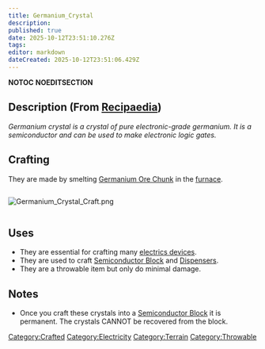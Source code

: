 ```yaml
---
title: Germanium_Crystal
description: 
published: true
date: 2025-10-12T23:51:10.276Z
tags: 
editor: markdown
dateCreated: 2025-10-12T23:51:06.429Z
---
```


__NOTOC__ __NOEDITSECTION__

## Description (From [Recipaedia](.. "wikilink"))

*Germanium crystal is a crystal of pure electronic-grade germanium. It
is a semiconductor and can be used to make electronic logic gates.*

## Crafting

They are made by smelting [Germanium Ore
Chunk](Germanium_Ore_Chunk.md "wikilink") in the
[furnace](furnace "wikilink").

<div style="overflow:hidden">

![Germanium_Crystal_Craft.png](Germanium_Crystal_Craft.png
"Germanium_Crystal_Craft.png")

</div>

## Uses

  - They are essential for crafting many [electrics
    devices](:Category:Electrics "wikilink").
  - They are used to craft [Semiconductor
    Block](../Construction/Semiconductor_Block.md "wikilink") and
    [Dispensers](../Items/Dispenser.md "wikilink").
  - They are a throwable item but only do minimal damage. 

## Notes

  - Once you craft these crystals into a [Semiconductor
    Block](../Construction/Semiconductor_Block.md "wikilink") it is permanent. The crystals
    CANNOT be recovered from the block.

[Category:Crafted](Category:Crafted "wikilink")
[Category:Electricity](Category:Electricity "wikilink")
[Category:Terrain](Category:Terrain "wikilink")
[Category:Throwable](Category:Throwable "wikilink")